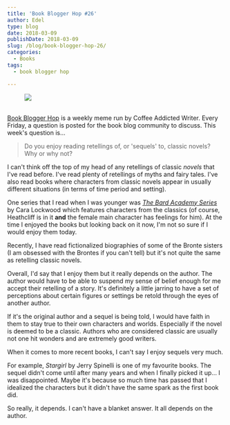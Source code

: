 ```yaml
---
title: 'Book Blogger Hop #26'
author: Edel
type: blog
date: 2018-03-09
publishDate: 2018-03-09
slug: /blog/book-blogger-hop-26/
categories:
  - Books
tags:
  - book blogger hop

---
```

<figure><a rel="_nofollow" href="http://www.coffeeaddictedwriter.com/p/blog-page.html"><img src="https://i1.wp.com/3.bp.blogspot.com/-2bKizvp-A9w/WEjGAM4OjJI/AAAAAAAAV50/nU3xHQNtvSQQ8dRsB8OueG061E99KPrYACLcB/s1600/Book%2BBlogger%2BHop%2B%2528Final%2529.png?w=663&#038;ssl=1" data-recalc-dims="1" /></a></figure> 

<a rel="_nofollow" href="http://www.coffeeaddictedwriter.com/p/blog-page.html"></a>

<a rel="_nofollow" href="http://www.coffeeaddictedwriter.com/p/blog-page.html"><br /> </a><a rel="_nofollow" href="http://www.coffeeaddictedwriter.com/p/blog-page.html">Book Blogger Hop</a> is a weekly meme run by Coffee Addicted Writer. Every Friday, a question is posted for the book blog community to discuss. This week's question is&#8230;

> Do you enjoy reading retellings of, or 'sequels' to, classic novels? Why or why not?

I can't think off the top of my head of any retellings of classic *novels* that I've read before. I've read plenty of retellings of myths and fairy tales. I've also read books where characters from classic novels appear in usually different situations (in terms of time period and setting).

One series that I read when I was younger was _[The Bard Academy Series](http://www.bardacademy.com/)_ by Cara Lockwood which features characters from the classics (of course, Heathcliff is in it **and** the female main character has feelings for him). At the time I enjoyed the books but looking back on it now, I'm not so sure if I would enjoy them today.

Recently, I have read fictionalized biographies of some of the Bronte sisters (I am obsessed with the Brontes if you can't tell) but it's not quite the same as retelling classic novels. 

Overall, I'd say that I enjoy them but it really depends on the author. The author would have to be able to suspend my sense of belief enough for me accept their retelling of a story. It's definitely a little jarring to have a set of perceptions about certain figures or settings be retold through the eyes of another author.

If it's the original author and a sequel is being told, I would have faith in them to stay true to their own characters and worlds. Especially if the novel is deemed to be a classic. Authors who are considered classic are usually not one hit wonders and are extremely good writers.

When it comes to more recent books, I can't say I enjoy sequels very much.

For example, _Stargirl_ by Jerry Spinelli is one of my favourite books. The sequel didn't come until after many years and when I finally picked it up... I was disappointed. Maybe it's because so much time has passed that I idealized the characters but it didn't have the same spark as the first book did.

So really, it depends. I can't have a blanket answer. It all depends on the author.